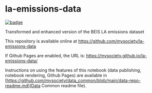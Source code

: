 
# la-emissions-data

[![badge](https://mybinder.org/badge.svg)](https://mybinder.org/v2/gh/mysociety/la-emissions-data/HEAD)

Transformed and enhanced version of the BEIS LA emissions dataset

This repository is available online at https://github.com/mysociety/la-emissions-data

If Github Pages are enabled, the URL is: https://mysociety.github.io/la-emissions-data/

Instructions on using the features of this notebook (data publishing, notebook rendering, Github Pages) are available in [https://github.com/mysociety/data_common/blob/main/data-repo-readme.md](Data Common readme file).